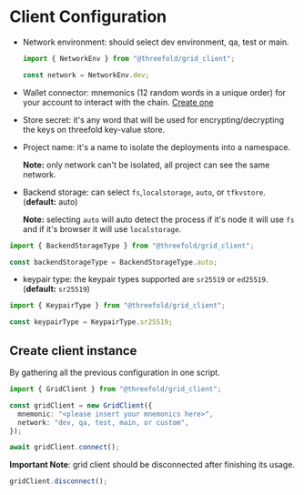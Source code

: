 # Client Configuration

- Network environment: should select dev environment, qa, test or main.

  ```ts
  import { NetworkEnv } from "@threefold/grid_client";

  const network = NetworkEnv.dev;
  ```

- Wallet connector: mnemonics (12 random words in a unique order) for your account to interact with the chain. [Create one](https://www.manual.grid.tf/documentation/dashboard/wallet_connector.html)

- Store secret: it's any word that will be used for encrypting/decrypting the keys on threefold key-value store.

- Project name: it's a name to isolate the deployments into a namespace.

  **Note:** only network can't be isolated, all project can see the same network.

- Backend storage: can select `fs`,`localstorage`, `auto`, or `tfkvstore`. (**default:** auto)

  **Note:** selecting `auto` will auto detect the process if it's node it will use `fs` and if it's browser it will use `localstorage`.

```ts
import { BackendStorageType } from "@threefold/grid_client";

const backendStorageType = BackendStorageType.auto;
```

- keypair type: the keypair types supported are `sr25519` or `ed25519`. (**default:** `sr25519`)

```ts
import { KeypairType } from "@threefold/grid_client";

const keypairType = KeypairType.sr25519;
```

## Create client instance

By gathering all the previous configuration in one script.

```ts
import { GridClient } from "@threefold/grid_client";

const gridClient = new GridClient({
  mnemonic: "<please insert your mnemonics here>",
  network: "dev, qa, test, main, or custom",
});

await gridClient.connect();
```

**Important Note**: grid client should be disconnected after finishing its usage.

```ts
gridClient.disconnect();
```

